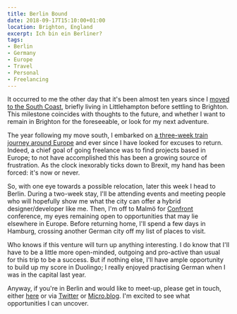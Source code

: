 ```yaml
---
title: Berlin Bound
date: 2018-09-17T15:10:00+01:00
location: Brighton, England
excerpt: Ich bin ein Berliner?
tags:
- Berlin
- Germany
- Europe
- Travel
- Personal
- Freelancing
---
```

It occurred to me the other day that it's been almost ten years since I [moved to the South Coast][1], briefly living in Littlehampton before settling to Brighton. This milestone coincides with thoughts to the future, and whether I want to remain in Brighton for the foreseeable, or look for my next adventure.

The year following my move south, I embarked on [a three-week train journey around Europe][2] and ever since I have looked for excuses to return. Indeed, a chief goal of going freelance was to find projects based in Europe; to not have accomplished this has been a growing source of frustration. As the clock inexorably ticks down to Brexit, my hand has been forced: it's now or never.

So, with one eye towards a possible relocation, later this week I head to Berlin. During a two-week stay, I'll be attending events and meeting people who will hopefully show me what the city can offer a hybrid designer/developer like me. Then, I'm off to Malmö for [Confront][3] conference, my eyes remaining open to opportunities that may lie elsewhere in Europe. Before returning home, I'll spend a few days in Hamburg, crossing another German city off my list of places to visit.

Who knows if this venture will turn up anything interesting. I do know that I'll have to be a little more open-minded, outgoing and pro-active than usual for this trip to be a success. But if nothing else, I'll have ample opportunity to build up my score in Duolingo; I really enjoyed practising German when I was in the capital last year.

Anyway, if you're in Berlin and would like to meet-up, please get in touch, either [here][4] or via [Twitter][5] or [Micro.blog][6]. I'm excited to see what opportunities I can uncover.

[1]: https://twitter.com/paulrobertlloyd/statuses/974822866
[2]: /2009/05/a_european_adventure
[3]: http://confront.se
[4]: /contact
[5]: https://twitter.com/paulrobertlloyd
[6]: https://micro.blog/paulrobertlloyd
